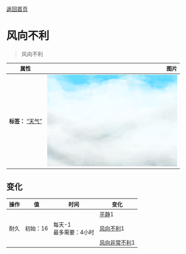 [返回首页](index.md)  
# 风向不利  
> 风向不利  
  
  属性  |   图片   
 ----  |  ----:   
 **标签：**	[“天气”](tag_Weather.md)  |  ![](Sprite/WeatherCloudy_0.png)   
  
## 变化  
操作  |  值  |  时间  |  变化  
----  |  ----  |  ----  |  ----  
耐久  |  初始：16  |  每天-1<br>最多需要：4小时  |  [平静](OpenSea_Calm.md)1 <br><br>[风向不利](OpenSea_UnFavourable.md)1 <br><br>[风向非常不利](OpenSea_VeryUnFavourable.md)1   
